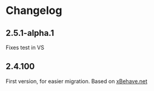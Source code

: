 # Changelog

## 2.5.1-alpha.1

Fixes test in VS

## 2.4.100

First version, for easier migration. Based on [xBehave.net](https://github.com/adamralph/xbehave.net)
